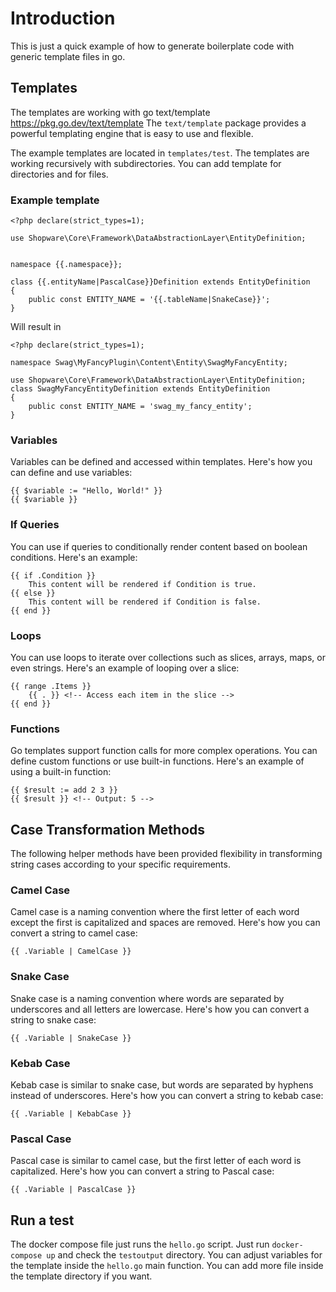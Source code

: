 # Introduction
This is just a quick example of how to generate boilerplate code with generic template files in go.


## Templates

The templates are working with go text/template https://pkg.go.dev/text/template
The `text/template` package provides a powerful templating engine that is easy to use and flexible.

The example templates are located in `templates/test`.
The templates are working recursively with subdirectories. You can add template for directories and for files.

### Example template
```
<?php declare(strict_types=1);

use Shopware\Core\Framework\DataAbstractionLayer\EntityDefinition;


namespace {{.namespace}};

class {{.entityName|PascalCase}}Definition extends EntityDefinition
{ 
    public const ENTITY_NAME = '{{.tableName|SnakeCase}}';
}
```

Will result in
```
<?php declare(strict_types=1);

namespace Swag\MyFancyPlugin\Content\Entity\SwagMyFancyEntity;

use Shopware\Core\Framework\DataAbstractionLayer\EntityDefinition;
class SwagMyFancyEntityDefinition extends EntityDefinition
{
    public const ENTITY_NAME = 'swag_my_fancy_entity';
}
```

### Variables
Variables can be defined and accessed within templates. Here's how you can define and use variables:

```
{{ $variable := "Hello, World!" }}
{{ $variable }}
```

### 

### If Queries
You can use if queries to conditionally render content based on boolean conditions. Here's an example:

```
{{ if .Condition }}
    This content will be rendered if Condition is true.
{{ else }}
    This content will be rendered if Condition is false.
{{ end }}
```


### Loops
You can use loops to iterate over collections such as slices, arrays, maps, or even strings. Here's an example of looping over a slice:

```
{{ range .Items }}
    {{ . }} <!-- Access each item in the slice -->
{{ end }}
```


### Functions
Go templates support function calls for more complex operations. You can define custom functions or use built-in functions. Here's an example of using a built-in function:

```
{{ $result := add 2 3 }}
{{ $result }} <!-- Output: 5 -->
```


## Case Transformation Methods

The following helper methods have been provided flexibility in transforming string cases according to your specific requirements.

### Camel Case
Camel case is a naming convention where the first letter of each word except the first is capitalized and spaces are removed. Here's how you can convert a string to camel case:

`{{ .Variable | CamelCase }}`

### Snake Case
Snake case is a naming convention where words are separated by underscores and all letters are lowercase. Here's how you can convert a string to snake case:

`{{ .Variable | SnakeCase }}`

### Kebab Case
Kebab case is similar to snake case, but words are separated by hyphens instead of underscores. Here's how you can convert a string to kebab case:

`{{ .Variable | KebabCase }}`

### Pascal Case
Pascal case is similar to camel case, but the first letter of each word is capitalized. Here's how you can convert a string to Pascal case:

`{{ .Variable | PascalCase }}`




## Run a test
The docker compose file just runs the `hello.go` script. 
Just run `docker-compose up` and check the  `testoutput` directory.
You can adjust variables for the template inside the `hello.go` main function. You can add more file inside the template directory if you want. 